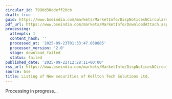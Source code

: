 ```yaml
---
circular_id: 7990d38ddeff20cb
draft: true
guid: https://www.bseindia.com/markets/MarketInfo/DispNoticesNCirculars.aspx?Noticeid={5573A296-18D4-4F48-AAA7-058093AEFF08}&noticeno=20250922-18&dt=09/22/2025&icount=18&totcount=58&flag=0
pdf_url: https://www.bseindia.com/markets/MarketInfo/DownloadAttach.aspx?id=20250922-18&attachedId=
processing:
  attempts: 1
  content_hash: ''
  processed_at: '2025-09-23T01:33:47.058885'
  processor_version: '2.0'
  stage: download_failed
  status: failed
published_date: '2025-09-22T12:28:11+00:00'
rss_url: https://www.bseindia.com/markets/MarketInfo/DispNoticesNCirculars.aspx?Noticeid={5573A296-18D4-4F48-AAA7-058093AEFF08}&noticeno=20250922-18&dt=09/22/2025&icount=18&totcount=58&flag=0
source: bse
title: Listing of New securities of Kellton Tech Solutions Ltd.
---
```


Processing in progress...